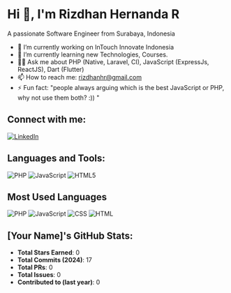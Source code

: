 # Hi 👋, I'm Rizdhan Hernanda R

A passionate Software Engineer from Surabaya, Indonesia

- 🔭 I’m currently working on InTouch Innovate Indonesia
- 🌱 I’m currently learning new Technologies, Courses.
- 👨‍💻 Ask me about PHP (Native, Laravel, CI), JavaScript (ExpressJs, ReactJS), Dart (Flutter)
- 📫 How to reach me: rizdhanhr@gmail.com
- ⚡ Fun fact: "people always arguing which is the best JavaScript or PHP, why not use them both? :)) "
 
## Connect with me:
[![LinkedIn](https://img.shields.io/badge/-LinkedIn-blue?style=for-the-badge&logo=linkedin)](https://www.linkedin.com/in/rizdhan)


## Languages and Tools:
![PHP](https://img.shields.io/badge/PHP-777BB4?style=for-the-badge&logo=php&logoColor=white)
![JavaScript](https://img.shields.io/badge/JavaScript-F7DF1E?style=for-the-badge&logo=javascript&logoColor=black)
![HTML5](https://img.shields.io/badge/HTML5-E34F26?style=for-the-badge&logo=html5&logoColor=white)
<!-- Add other icons as needed -->

## Most Used Languages
![PHP](https://img.shields.io/badge/PHP-52.44%25-777BB4)
![JavaScript](https://img.shields.io/badge/JavaScript-27.90%25-F7DF1E)
![CSS](https://img.shields.io/badge/CSS-12.62%25-1572B6)
![HTML](https://img.shields.io/badge/HTML-6.21%25-E34F26)

## [Your Name]'s GitHub Stats:
- **Total Stars Earned**: 0
- **Total Commits (2024)**: 17
- **Total PRs**: 0
- **Total Issues**: 0
- **Contributed to (last year)**: 0
